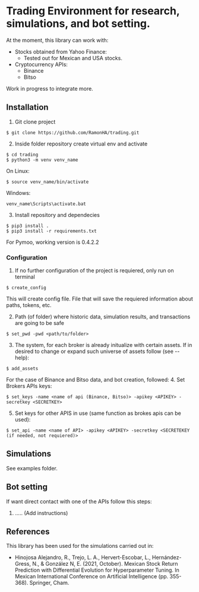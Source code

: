 # Trading Environment for research, simulations, and bot setting.

At the moment, this library can work with:
- Stocks obtained from Yahoo Finance:
  - Tested out for Mexican and USA stocks.
- Cryptocurrency APIs:
  - Binance
  - Bitso

Work in progress to integrate more.

## Installation

1. Git clone project
```
$ git clone https://github.com/RamonHA/trading.git
```

2. Inside folder repository create virtual env and activate
```
$ cd trading
$ python3 -m venv venv_name
```

On Linux:
```
$ source venv_name/bin/activate
```

Windows:
```
venv_name\Scripts\activate.bat
```

3. Install repository and dependecies
```
$ pip3 install .
$ pip3 install -r requirements.txt
```

For Pymoo, working version is 0.4.2.2

### Configuration
1. If no further configuration of the project is requiered, only run on terminal
```
$ create_config
```

This will create config file. File that will save the requiered information about paths, tokens, etc.

2. Path (of folder) where historic data, simulation results, and transactions are going to be safe
```
$ set_pwd -pwd <path/to/folder> 
```

3. The system, for each broker is already initualize with certain assets. If in desired to change or expand such universe of assets follow (see --help):
```
$ add_assets
```

For the case of Binance and Bitso data, and bot creation, followed:
4. Set Brokers APIs keys: 
```
$ set_keys -name <name of api (Binance, Bitso)> -apikey <APIKEY> -secretkey <SECRETKEY>
```

5. Set keys for other APIS in use (same function as brokes apis can be used):
```
$ set_api -name <name of API> -apikey <APIKEY> -secretkey <SECRETEKEY (if needed, not requiered)> 
```


## Simulations
See examples folder.

## Bot setting
If want direct contact with one of the APIs follow this steps:

1.  ..... (Add instructions)


## References
This library has been used for the simulations carried out in:
- Hinojosa Alejandro, R., Trejo, L. A., Hervert-Escobar, L., Hernández-Gress, N., & González N, E. (2021, October). Mexican Stock Return Prediction with Differential Evolution for Hyperparameter Tuning. In Mexican International Conference on Artificial Intelligence (pp. 355-368). Springer, Cham.
